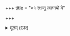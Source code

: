 +++
title = "०१ रक्षन्तु त्वाग्नयो ये"

+++
<details><summary>मूलम् (GR)</summary>

रक्षन्तु त्वाग्नयो ये अप्स्व् अन्ता  
रक्षतु त्वा मनुष्या यम् इन्धते ।  
वैश्वानरो रक्षतु जातवेदा  
दिव्यस् त्वा मा प्र धाग् विद्युता सह ॥
</details>